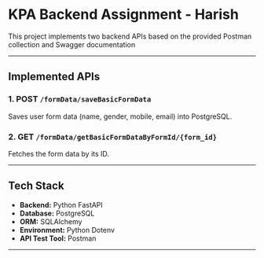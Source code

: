 # KPA Backend Assignment - Harish

This project implements two backend APIs based on the provided Postman collection and Swagger documentation

---

## Implemented APIs

### 1. POST `/formData/saveBasicFormData`
Saves user form data (name, gender, mobile, email) into PostgreSQL.

### 2. GET `/formData/getBasicFormDataByFormId/{form_id}`
Fetches the form data by its ID.

---

## Tech Stack

- **Backend:** Python FastAPI
- **Database:** PostgreSQL
- **ORM:** SQLAlchemy
- **Environment:** Python Dotenv
- **API Test Tool:** Postman

---



